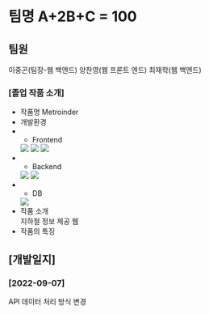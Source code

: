# 팀명 A+2B+C = 100

## 팀원

이중곤(팀장-웹 백엔드)  양찬영(웹 프론트 엔드)  최재학(웹 백엔드)  

### [졸업 작품 소개]
- 작품명
Metroinder  
- 개발환경 
- - Frontend 
  <img src="https://img.shields.io/badge/html5-E34F26?style=for-the-badge&logo=html5&logoColor=white"> 
  <img src="https://img.shields.io/badge/css-1572B6?style=for-the-badge&logo=css3&logoColor=white"> 
  <img src="https://img.shields.io/badge/javascript-F7DF1E?style=for-the-badge&logo=javascript&logoColor=white"> 
- - Backend  
  <img src="https://img.shields.io/badge/java-007396?style=for-the-badge&logo=java&logoColor=white">
  <img src="https://img.shields.io/badge/spring-6DB33F?style=for-the-badge&logo=spring&logoColor=white"> 
- - DB
  <img src="https://img.shields.io/badge/mysql-4479A1?style=for-the-badge&logo=mysql&logoColor=white">  
- 작품 소개  
지하철 정보 제공 웹
- 작품의 특징


## [개발일지]

### [2022-09-07]
API 데이터 처리 방식 변경
